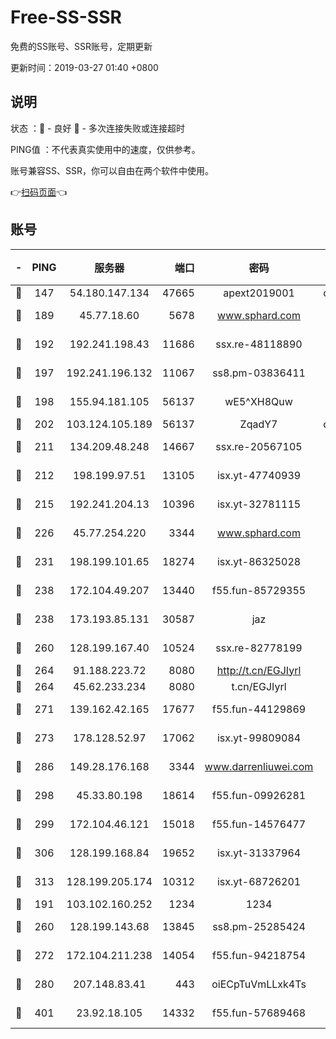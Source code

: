 # Free-SS-SSR

免费的SS账号、SSR账号，定期更新

更新时间：2019-03-27 01:40 +0800

## 说明

状态     ：🙂 - 良好 🙁 - 多次连接失败或连接超时

PING值   ：不代表真实使用中的速度，仅供参考。

账号兼容SS、SSR，你可以自由在两个软件中使用。

👉[扫码页面](https://liesauer.github.io/Free-SS-SSR/)👈

## 账号

|-|PING|服务器|端口|密码|加密方式|区域|
|:----:|:----:|:-----:|-----:|:----:|:----:|:----:|
|🙂|147|54.180.147.134|47665|apext2019001|chacha20|KR|
|🙂|189|45.77.18.60|5678|www.sphard.com|aes-256-cfb|JP|
|🙂|192|192.241.198.43|11686|ssx.re-48118890|aes-256-cfb|US|
|🙂|197|192.241.196.132|11067|ss8.pm-03836411|aes-256-cfb|US|
|🙂|198|155.94.181.105|56137|wE5^XH8Quw|aes-256-cfb|US|
|🙂|202|103.124.105.189|56137|ZqadY7|chacha20|US|
|🙂|211|134.209.48.248|14667|ssx.re-20567105|aes-256-cfb|US|
|🙂|212|198.199.97.51|13105|isx.yt-47740939|aes-256-cfb|US|
|🙂|215|192.241.204.13|10396|isx.yt-32781115|aes-256-cfb|US|
|🙂|226|45.77.254.220|3344|www.sphard.com|aes-256-cfb|SG|
|🙂|231|198.199.101.65|18274|isx.yt-86325028|aes-256-cfb|US|
|🙂|238|172.104.49.207|13440|f55.fun-85729355|aes-256-cfb|SG|
|🙂|238|173.193.85.131|30587|jaz|aes-256-cfb|US|
|🙂|260|128.199.167.40|10524|ssx.re-82778199|aes-256-cfb|SG|
|🙂|264|91.188.223.72|8080|http://t.cn/EGJIyrl|rc4-md5|RU|
|🙂|264|45.62.233.234|8080|t.cn/EGJIyrl|rc4-md5|CA|
|🙂|271|139.162.42.165|17677|f55.fun-44129869|aes-256-cfb|SG|
|🙂|273|178.128.52.97|17062|isx.yt-99809084|aes-256-cfb|SG|
|🙂|286|149.28.176.168|3344|www.darrenliuwei.com|aes-256-cfb|AU|
|🙂|298|45.33.80.198|18614|f55.fun-09926281|aes-256-cfb|US|
|🙂|299|172.104.46.121|15018|f55.fun-14576477|aes-256-cfb|SG|
|🙂|306|128.199.168.84|19652|isx.yt-31337964|aes-256-cfb|SG|
|🙂|313|128.199.205.174|10312|isx.yt-68726201|aes-256-cfb|SG|
|🙂|191|103.102.160.252|1234|1234|rc4-md5|JP|
|🙂|260|128.199.143.68|13845|ss8.pm-25285424|aes-256-cfb|SG|
|🙂|272|172.104.211.238|14054|f55.fun-94218754|aes-256-cfb|US|
|🙂|280|207.148.83.41|443|oiECpTuVmLLxk4Ts|aes-256-cfb|AU|
|🙂|401|23.92.18.105|14332|f55.fun-57689468|aes-256-cfb|US|
